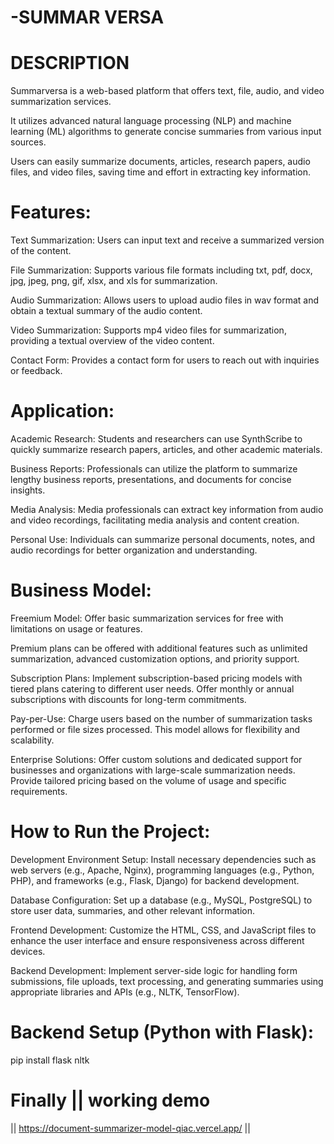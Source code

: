 # -SUMMAR VERSA  

# DESCRIPTION

Summarversa is a web-based platform that offers text, file, audio, and video summarization services.


It utilizes advanced natural language processing (NLP) and machine learning (ML) algorithms to generate concise summaries from various input sources. 


Users can easily summarize documents, articles, research papers, audio files, and video files, saving time and effort in extracting key information.


 # Features:
Text Summarization: Users can input text and receive a summarized version of the content.

File Summarization: Supports various file formats including txt, pdf, docx, jpg, jpeg, png, gif, xlsx, and xls for summarization.

Audio Summarization: Allows users to upload audio files in wav format and obtain a textual summary of the audio content.

Video Summarization: Supports mp4 video files for summarization, providing a textual overview of the video content.

Contact Form: Provides a contact form for users to reach out with inquiries or feedback.


# Application:
 Academic Research: Students and researchers can use SynthScribe to quickly summarize research papers, articles, and other academic materials.
 
Business Reports: Professionals can utilize the platform to summarize lengthy business reports, presentations, and documents for concise insights.

Media Analysis: Media professionals can extract key information from audio and video recordings, facilitating media analysis and content creation.

Personal Use: Individuals can summarize personal documents, notes, and audio recordings for better organization and understanding.

 # Business Model:
Freemium Model: Offer basic summarization services for free with limitations on usage or features. 

Premium plans can be offered with additional features such as unlimited summarization, advanced customization options, and priority support.

Subscription Plans: Implement subscription-based pricing models with tiered plans catering to different user needs. Offer monthly or annual subscriptions with discounts for long-term commitments.

Pay-per-Use: Charge users based on the number of summarization tasks performed or file sizes processed. This model allows for flexibility and scalability.

Enterprise Solutions: Offer custom solutions and dedicated support for businesses and organizations with large-scale summarization needs. Provide tailored pricing based on the volume of usage and specific requirements.

# How to Run the Project:
Development Environment Setup: Install necessary dependencies such as web servers (e.g., Apache, Nginx), programming languages (e.g., Python, PHP), and frameworks (e.g., Flask, Django) for backend development.

Database Configuration: Set up a database (e.g., MySQL, PostgreSQL) to store user data, summaries, and other relevant information.

Frontend Development: Customize the HTML, CSS, and JavaScript files to enhance the user interface and ensure responsiveness across different devices.

Backend Development: Implement server-side logic for handling form submissions, file uploads, text processing, and generating summaries using appropriate libraries and APIs (e.g., NLTK, TensorFlow).

# Backend Setup (Python with Flask):
 
 pip install flask nltk

# Finally || working demo 
 || https://document-summarizer-model-qiac.vercel.app/  ||















